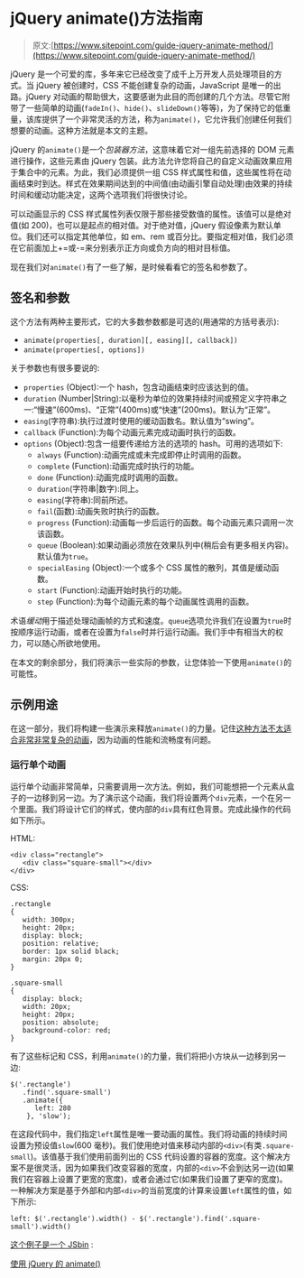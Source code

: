 # jQuery animate()方法指南

> 原文:[https://www.sitepoint.com/guide-jquery-animate-method/](https://www.sitepoint.com/guide-jquery-animate-method/)

jQuery 是一个可爱的库，多年来它已经改变了成千上万开发人员处理项目的方式。当 jQuery 被创建时，CSS 不能创建复杂的动画，JavaScript 是唯一的出路。jQuery 对动画的帮助很大，这要感谢为此目的而创建的几个方法。尽管它附带了一些简单的动画(`fadeIn()`、`hide()`、`slideDown()`等等)，为了保持它的低重量，该库提供了一个非常灵活的方法，称为`animate()`，它允许我们创建任何我们想要的动画。这种方法就是本文的主题。

jQuery 的`animate()`是一个*包装器方法*，这意味着它对一组先前选择的 DOM 元素进行操作，这些元素由 jQuery 包装。此方法允许您将自己的自定义动画效果应用于集合中的元素。为此，我们必须提供一组 CSS 样式属性和值，这些属性将在动画结束时到达。样式在效果期间达到的中间值(由动画引擎自动处理)由效果的持续时间和缓动功能决定，这两个选项我们将很快讨论。

可以动画显示的 CSS 样式属性列表仅限于那些接受数值的属性。该值可以是绝对值(如 200)，也可以是起点的相对值。对于绝对值，jQuery 假设像素为默认单位。我们还可以指定其他单位，如 em、rem 或百分比。要指定相对值，我们必须在它前面加上+=或-=来分别表示正方向或负方向的相对目标值。

现在我们对`animate()`有了一些了解，是时候看看它的签名和参数了。

## 签名和参数

这个方法有两种主要形式，它的大多数参数都是可选的(用通常的方括号表示):

*   `animate(properties[, duration][, easing][, callback])`
*   `animate(properties[, options])`

关于参数也有很多要说的:

*   `properties` (Object):一个 hash，包含动画结束时应该达到的值。
*   `duration` (Number|String):以毫秒为单位的效果持续时间或预定义字符串之一:“慢速”(600ms)、“正常”(400ms)或“快速”(200ms)。默认为“正常”。
*   `easing`(字符串):执行过渡时使用的缓动函数名。默认值为“swing”。
*   `callback` (Function):为每个动画元素完成动画时执行的函数。
*   `options` (Object):包含一组要传递给方法的选项的 hash。可用的选项如下:
    *   `always` (Function):动画完成或未完成即停止时调用的函数。
    *   `complete` (Function):动画完成时执行的功能。
    *   `done` (Function):动画完成时调用的函数。
    *   `duration`(字符串|数字):同上。
    *   `easing`(字符串):同前所述。
    *   `fail`(函数):动画失败时执行的函数。
    *   `progress` (Function):动画每一步后运行的函数。每个动画元素只调用一次该函数。
    *   `queue` (Boolean):如果动画必须放在效果队列中(稍后会有更多相关内容)。默认值为`true`。
    *   `specialEasing` (Object):一个或多个 CSS 属性的散列，其值是缓动函数。
    *   `start` (Function):动画开始时执行的功能。
    *   `step` (Function):为每个动画元素的每个动画属性调用的函数。

术语*缓动*用于描述处理动画帧的方式和速度。`queue`选项允许我们在设置为`true`时按顺序运行动画，或者在设置为`false`时并行运行动画。我们手中有相当大的权力，可以随心所欲地使用。

在本文的剩余部分，我们将演示一些实际的参数，让您体验一下使用`animate()`的可能性。

## 示例用途

在这一部分，我们将构建一些演示来释放`animate()`的力量。记住[这种方法不太适合非常非常复杂的动画](https://www.sitepoint.com/easily-improving-jquery-animations/)，因为动画的性能和流畅度有问题。

### 运行单个动画

运行单个动画非常简单，只需要调用一次方法。例如，我们可能想把一个元素从盒子的一边移到另一边。为了演示这个动画，我们将设置两个`div`元素，一个在另一个里面。我们将设计它们的样式，使内部的`div`具有红色背景。完成此操作的代码如下所示。

HTML:

```
<div class="rectangle">
   <div class="square-small"></div>
</div>
```

CSS:

```
.rectangle
{
   width: 300px;
   height: 20px;
   display: block;
   position: relative;
   border: 1px solid black;
   margin: 20px 0;
}

.square-small
{
   display: block;
   width: 20px;
   height: 20px;
   position: absolute;
   background-color: red;
}
```

有了这些标记和 CSS，利用`animate()`的力量，我们将把小方块从一边移到另一边:

```
$('.rectangle')
   .find('.square-small')
   .animate({
      left: 280
    }, 'slow');
```

在这段代码中，我们指定`left`属性是唯一要动画的属性。我们将动画的持续时间设置为预设值`slow`(600 毫秒)。我们使用绝对值来移动内部的`<div>`(有类`.square-small`)。该值基于我们使用前面列出的 CSS 代码设置的容器的宽度。这个解决方案不是很灵活，因为如果我们改变容器的宽度，内部的`<div>`不会到达另一边(如果我们在容器上设置了更宽的宽度)，或者会通过它(如果我们设置了更窄的宽度)。一种解决方案是基于外部和内部`<div>`的当前宽度的计算来设置`left`属性的值，如下所示:

```
left: $('.rectangle').width() - $('.rectangle').find('.square-small').width()
```

[这个例子是一个 JSbin](http://jsbin.com/pitelu/1/) :

[使用 jQuery 的 animate()](http://jsbin.com/pitelu/1/embed?html,css,js,output)